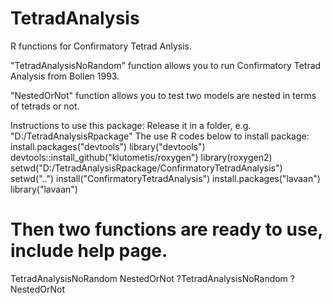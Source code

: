# TetradAnalysis
R functions for Confirmatory Tetrad Anlysis.

"TetradAnalysisNoRandom" function allows you to run Confirmatory Tetrad Analysis from Bollen 1993.

"NestedOrNot" function allows you to test two models are nested in terms of tetrads or not.

Instructions to use this package:
Release it in a folder, e.g. "D:/TetradAnalysisRpackage"
The use R codes below to install package:
install.packages("devtools")
library("devtools")
devtools::install_github("klutometis/roxygen")
library(roxygen2)
setwd("D:/TetradAnalysisRpackage/ConfirmatoryTetradAnalysis")
setwd("..")
install("ConfirmatoryTetradAnalysis")
install.packages("lavaan")
library("lavaan")
# Then two functions are ready to use, include help page.
TetradAnalysisNoRandom
NestedOrNot
?TetradAnalysisNoRandom
?NestedOrNot
